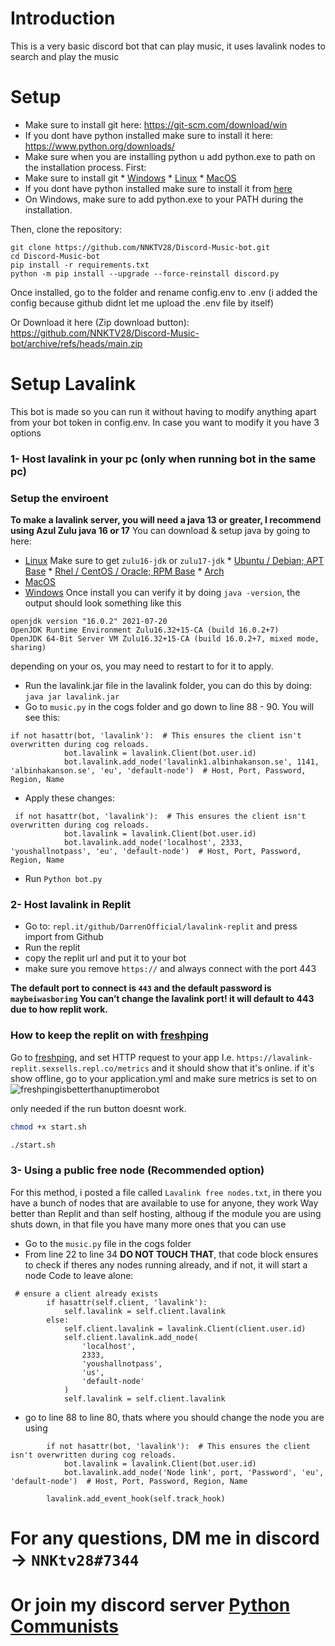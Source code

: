 # Introduction
This is a very basic discord bot that can play music, it uses lavalink nodes to search and play the music

# Setup
* Make sure to install git here:
https://git-scm.com/download/win
* If you dont have python installed make sure to install it here: https://www.python.org/downloads/
* Make sure when you are installing python u add python.exe to path on the installation process.
First:
* Make sure to install git
           * [Windows](https://git-scm.com/download/win)
           * [Linux](https://git-scm.com/download/linux) 
           * [MacOS](https://git-scm.com/download/mac)
* If you dont have python installed make sure to install it from [here](https://www.python.org/downloads)
* On Windows, make sure to add python.exe to your PATH during the installation.

Then, clone the repository:
```
git clone https://github.com/NNKTV28/Discord-Music-bot.git
cd Discord-Music-bot
pip install -r requirements.txt
python -m pip install --upgrade --force-reinstall discord.py
```

Once installed, go to the folder and rename config.env to .env (i added the config because github didnt let me upload the .env file by itself)

Or Download it here (Zip download button):
https://github.com/NNKTV28/Discord-Music-bot/archive/refs/heads/main.zip

# Setup Lavalink
This bot is made so you can run it without having to modify anything apart from your bot token in config.env. In case you want to modify it you have 3 options

### 1- Host lavalink in your pc (only when running bot in the same pc)

### Setup the enviroent

**To make a lavalink server, you will need a java 13 or greater, I recommend using Azul Zulu java 16 or 17**
You can download & setup java by going to here:
* [Linux](https://www.azul.com/downloads/?os=linux&package=jdk) Make sure to get `zulu16-jdk` or `zulu17-jdk`
            * [Ubuntu / Debian; APT Base](https://docs.azul.com/core/zulu-openjdk/install/debian)
            * [Rhel / CentOS / Oracle; RPM Base](https://docs.azul.com/core/zulu-openjdk/install/rpm-based-linux)
            * [Arch](https://aur.archlinux.org/packages/zulu-16-bin/)
* [MacOS](https://www.azul.com/downloads/?os=macos&package=jdk)
* [Windows](https://www.azul.com/downloads/?os=windows&package=jdk)
Once install you can verify it by doing `java -version`, the output should look something like this
```
openjdk version "16.0.2" 2021-07-20
OpenJDK Runtime Environment Zulu16.32+15-CA (build 16.0.2+7)
OpenJDK 64-Bit Server VM Zulu16.32+15-CA (build 16.0.2+7, mixed mode, sharing)
```
depending on your os, you may need to restart to for it to apply.

* Run the lavalink.jar file in the lavalink folder, you can do this by doing: `java jar lavalink.jar`
* Go to `music.py` in the cogs folder and go down to line 88 - 90. You will see this:
```
if not hasattr(bot, 'lavalink'):  # This ensures the client isn't overwritten during cog reloads.
            bot.lavalink = lavalink.Client(bot.user.id)
            bot.lavalink.add_node('lavalink1.albinhakanson.se', 1141, 'albinhakanson.se', 'eu', 'default-node')  # Host, Port, Password, Region, Name
```
* Apply these changes: 

```
 if not hasattr(bot, 'lavalink'):  # This ensures the client isn't overwritten during cog reloads.
            bot.lavalink = lavalink.Client(bot.user.id)
            bot.lavalink.add_node('localhost', 2333, 'youshallnotpass', 'eu', 'default-node')  # Host, Port, Password, Region, Name
```
* Run `Python bot.py`
### 2- Host lavalink in Replit

*  Go to: `repl.it/github/DarrenOfficial/lavalink-replit` and press import from Github
*  Run the replit
*  copy the replit url and put it to your bot
*  make sure you remove `https://` and always connect with the port 443

**The default port to connect is `443` and the default password is `maybeiwasboring`
You can’t change the lavalink port! it will default to 443 due to how replit work.**

### How to keep the replit on with [freshping](https://www.freshworks.com/website-monitoring/)
Go to [freshping](https://www.freshworks.com/website-monitoring/), and set HTTP request to your app I.e. `https://lavalink-replit.sexsells.repl.co/metrics`
and it should show that it's online. if it's show offline, go to your application.yml and make sure metrics is set to on
![freshpingisbetterthanuptimerobot](https://darrennathanael.com/cdn/873E3AB4-8862-49A2-B5F6-5A0B97E3BCF1.jpeg)

only needed if the run button doesnt work.
```bash
chmod +x start.sh
```
```bash
./start.sh
```

### 3- Using a public free node **(Recommended option)**
For this method, i posted a file called `Lavalink free nodes.txt`, in there you have a bunch of nodes that are available to use for anyone, they work Way better than Replit and than self hosting, althoug if the module you are using shuts down, in that file you have many more ones that you can use

* Go to the `music.py` file in the cogs folder
* From line 22 to line 34 **DO NOT TOUCH THAT**, that code block ensures to check if theres any nodes running already, and if not, it will start a node
Code to leave alone:
```
 # ensure a client already exists
        if hasattr(self.client, 'lavalink'):
            self.lavalink = self.client.lavalink
        else:
            self.client.lavalink = lavalink.Client(client.user.id)
            self.client.lavalink.add_node(
                'localhost',
                2333,
                'youshallnotpass',
                'us',
                'default-node'
            )
            self.lavalink = self.client.lavalink
```
- go to line 88 to line 80, thats where you should change the node you are using
```
        if not hasattr(bot, 'lavalink'):  # This ensures the client isn't overwritten during cog reloads.
            bot.lavalink = lavalink.Client(bot.user.id)
            bot.lavalink.add_node('Node link', port, 'Password', 'eu', 'default-node')  # Host, Port, Password, Region, Name

        lavalink.add_event_hook(self.track_hook)
```
        
# For any questions, DM me in discord -> `NNKtv28#7344` 
# Or join my discord server [Python Communists](https://discord.gg/9fQymyuF4c)

